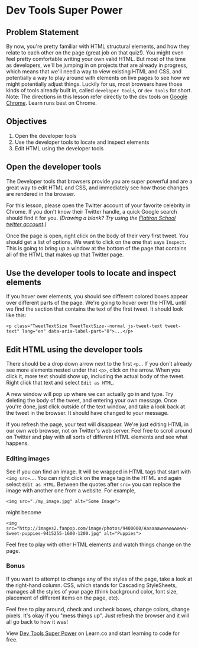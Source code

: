 # Dev Tools Super Power

## Problem Statement 
By now, you're pretty familiar with HTML structural elements, and how they relate to each other on the page (great job on that quiz!). You might even feel pretty comfortable writing your own valid HTML. But most of the time as developers, we'll be jumping in on projects that are already in progress, which means that we'll need a way to view existing HTML and CSS, and potentially a way to play around with elements on live pages to see how we might potentially adjust things. Luckily for us, most browsers have those kinds of tools already built in, called `developer tools`, or `dev tools` for short. 
Note: The directions in this lesson refer directly to the dev tools on [Google Chrome](https://www.google.com/chrome/). Learn runs best on Chrome.


## Objectives 

1. Open the developer tools
2. Use the developer tools to locate and inspect elements
3. Edit HTML using the developer tools

## Open the developer tools 

The Developer tools that browsers provide you are super powerful and are a great way to edit HTML and CSS, and immediately see how those changes are rendered in the browser.

For this lesson, please open the Twitter account of your favorite celebrity in Chrome. If you don't know their Twitter handle, a quick Google search should find it for you. _(Drawing a blank? Try using the [Flatiron School twitter account](https://twitter.com/flatironschool).)_

Once the page is open, right click on the body of their very first tweet. You should get a list of options. We want to click on the one that says `Inspect`. This is going to bring up a window at the bottom of the page that contains all of the HTML that makes up that Twitter page.

## Use the developer tools to locate and inspect elements

If you hover over elements, you should see different colored boxes appear over different parts of the page. We're going to hover over the HTML until we find the section that contains the text of the first tweet. It should look like this:
```
<p class="TweetTextSize TweetTextSize--normal js-tweet-text tweet-text" lang="en" data-aria-label-part="0">...</p>
```

## Edit HTML using the developer tools 

There should be a drop down arrow next to the first `<p`... If you don't already see more elements nested under that `<p>`, click on the arrow. When you click it, more text should show up, including the actual body of the tweet. Right click that text and select `Edit as HTML`.

A new window will pop up where we can actually go in and type. Try deleting the body of the tweet, and entering your own message. Once you're done, just click outside of the text window, and take a look back at the tweet in the browser. It should have changed to your message.

If you refresh the page, your text will disappear. We're just editing HTML in our own web browser, not on Twitter's web server. Feel free to scroll around on Twitter and play with all sorts of different HTML elements and see what happens.

### Editing images
See if you can find an image. It will be wrapped in HTML tags that start with `<img src=`.... You can right click on the image tag in the HTML and again select `Edit as HTML`. Between the quotes after `src=` you can replace the image with another one from a website. For example,

```
<img src="./my_image.jpg" alt="Some Image">
```

might become

```
<img src="http://images2.fanpop.com/image/photos/9400000/Aaaaaawwwwwwwwww-Sweet-puppies-9415255-1600-1200.jpg" alt="Puppies">
```

Feel free to play with other HTML elements and watch things change on the page.

### Bonus
If you want to attempt to change any of the styles of the page, take a look at the right-hand column. CSS, which stands for Cascading StyleSheets, manages all the styles of your page (think background color, font size, placement of different items on the page, etc).

Feel free to play around, check and uncheck boxes, change colors, change pixels. It's okay if you "mess things up". Just refresh the browser and it will all go back to how it was!

<p data-visibility='hidden'>View <a href='https://learn.co/lessons/dev-tools-super-power'>Dev Tools Super Power</a> on Learn.co and start learning to code for free.</p>
